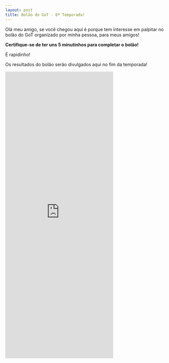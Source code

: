 ```yaml
---
layout: post
title: Bolão do GoT - 8ª Temporada!
---
```


<p>Olá meu amigo, se você chegou aqui é porque tem interesse em palpitar no bolão do GoT organizado por minha pessoa, para meus amigos!</p>
<p><b>Certifique-se de ter uns 5 minutinhos para completar o bolão!</b></p>
<p>É rapidinho!</p>
<p>Os resultados do bolão serão divulgados aqui no fim da temporada!</p>

<iframe src="https://docs.google.com/forms/d/e/1FAIpQLSdlISu4OiKi9U4lR86WH2ODyilmh-CPyv_aWEkDmFQDmANB3A/viewform?embedded=true" width="340" height="900" frameborder="0" marginheight="0" marginwidth="0">Loading...</iframe>
